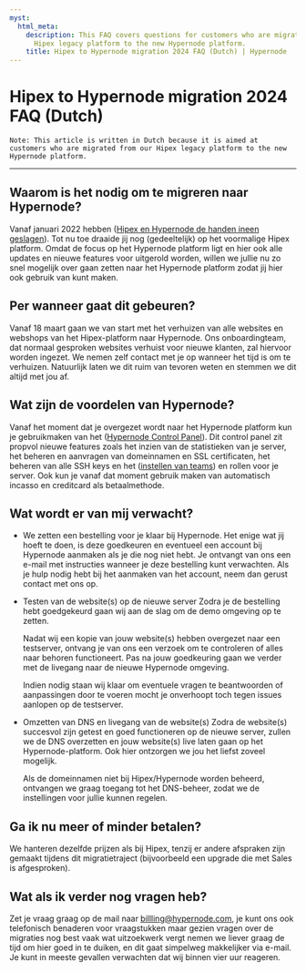 ```yaml
---
myst:
  html_meta:
    description: This FAQ covers questions for customers who are migrated from the
      Hipex legacy platform to the new Hypernode platform.
    title: Hipex to Hypernode migration 2024 FAQ (Dutch) | Hypernode
---
```


# Hipex to Hypernode migration 2024 FAQ (Dutch)

```{note}
Note: This article is written in Dutch because it is aimed at customers who are migrated from our Hipex legacy platform to the new Hypernode platform.
```

______________________________________________________________________

## Waarom is het nodig om te migreren naar Hypernode?

Vanaf januari 2022 hebben ([Hipex en Hypernode de handen ineen geslagen](https://www.hypernode.com/nl/blog/hypernode-en-hipex-slaan-handen-ineen/)). Tot nu toe draaide jij nog (gedeeltelijk) op het voormalige Hipex platform. Omdat de focus op het Hypernode platform ligt en hier ook alle updates en nieuwe features voor uitgerold worden, willen we jullie nu zo snel mogelijk over gaan zetten naar het Hypernode platform zodat jij hier ook gebruik van kunt maken.

## Per wanneer gaat dit gebeuren?

Vanaf 18 maart gaan we van start met het verhuizen van alle websites en webshops van het Hipex-platform naar Hypernode. Ons onboardingteam, dat normaal gesproken websites verhuist voor nieuwe klanten, zal hiervoor worden ingezet. We nemen zelf contact met je op wanneer het tijd is om te verhuizen. Natuurlijk laten we dit ruim van tevoren weten en stemmen we dit altijd met jou af.

## Wat zijn de voordelen van Hypernode?

Vanaf het moment dat je overgezet wordt naar het Hypernode platform kun je gebruikmaken van het ([Hypernode Control Panel](https://www.youtube.com/watch?v=ISa0hsDI8dY&ab_channel=Hypernode)). Dit control panel zit propvol nieuwe features zoals het inzien van de statistieken van je server, het beheren en aanvragen van domeinnamen en SSL certificaten, het beheren van alle SSH keys en het ([instellen van teams](../../services/control-panel/how-to-use-teams.md)) en rollen voor je server. Ook kun je vanaf dat moment gebruik maken van automatisch incasso en creditcard als betaalmethode.

## Wat wordt er van mij verwacht?

- We zetten een bestelling voor je klaar bij Hypernode. Het enige wat jij hoeft te doen, is deze goedkeuren en eventueel een account bij Hypernode aanmaken als je die nog niet hebt. Je ontvangt van ons een e-mail met instructies wanneer je deze bestelling kunt verwachten.
  Als je hulp nodig hebt bij het aanmaken van het account, neem dan gerust contact met ons op.

- Testen van de website(s) op de nieuwe server
  Zodra je de bestelling hebt goedgekeurd gaan wij aan de slag om de demo omgeving op te zetten.

  Nadat wij een kopie van jouw website(s) hebben overgezet naar een testserver, ontvang je van ons een verzoek om te controleren of alles naar behoren functioneert. Pas na jouw goedkeuring gaan we verder met de livegang naar de nieuwe Hypernode omgeving.

  Indien nodig staan wij klaar om eventuele vragen te beantwoorden of aanpassingen door te voeren mocht je onverhoopt toch tegen issues aanlopen op de testserver.

- Omzetten van DNS en livegang van de website(s)
  Zodra de website(s) succesvol zijn getest en goed functioneren op de nieuwe server, zullen we de DNS overzetten en jouw website(s) live laten gaan op het Hypernode-platform. Ook hier ontzorgen we jou het liefst zoveel mogelijk.

  Als de domeinnamen niet bij Hipex/Hypernode worden beheerd, ontvangen we graag toegang tot het DNS-beheer, zodat we de instellingen voor jullie kunnen regelen.

## Ga ik nu meer of minder betalen?

We hanteren dezelfde prijzen als bij Hipex, tenzij er andere afspraken zijn gemaakt tijdens dit migratietraject (bijvoorbeeld een upgrade die met Sales is afgesproken).

## Wat als ik verder nog vragen heb?

Zet je vraag graag op de mail naar [billling@hypernode.com](mailto:onboarding@hypernode.com), je kunt ons ook telefonisch benaderen voor vraagstukken maar gezien vragen over de migraties nog best vaak wat uitzoekwerk vergt nemen we liever graag de tijd om hier goed in te duiken, en dit gaat simpelweg makkelijker via e-mail. Je kunt in meeste gevallen verwachten dat wij binnen vier uur reageren.
